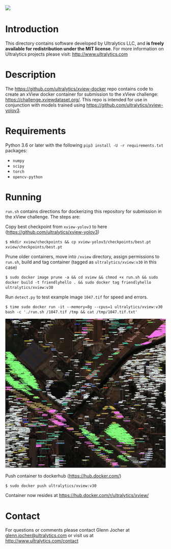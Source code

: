 <img src="https://storage.googleapis.com/ultralytics/UltralyticsLogoName1000×676.png" width="200">  

# Introduction

This directory contains software developed by Ultralytics LLC, and **is freely available for redistribution under the MIT license**. For more information on Ultralytics projects please visit:
http://www.ultralytics.com  

# Description

The https://github.com/ultralytics/xview-docker repo contains code to create an xView docker container for submission to the xView challenge: https://challenge.xviewdataset.org/. This repo is intended for use in conjunction with models trained using https://github.com/ultralytics/xview-yolov3.

# Requirements

Python 3.6 or later with the following `pip3 install -U -r requirements.txt` packages:

- `numpy`
- `scipy`
- `torch`
- `opencv-python`

# Running

`run.sh` contains directions for dockerizing this repository for submission in the xView challenge. The steps are:

Copy best checkpoint from `xview-yolov3` to here (https://github.com/ultralytics/xview-yolov3)
````
$ mkdir xview/checkpoints && cp xview-yolov3/checkpoints/best.pt xview/checkpoints/best.pt
````


Prune older containers, move into `/xview` directory, assign permissions to `run.sh`, build and tag container (tagged as `ultralytics/xview:v30` in this case)
````
$ sudo docker image prune -a && cd xview && chmod +x run.sh && sudo docker build -t friendlyhello . && sudo docker tag friendlyhello ultralytics/xview:v30
````


Run `detect.py` to test example image `1047.tif` for speed and errors.
````
$ time sudo docker run -it --memory=8g --cpus=1 ultralytics/xview:v30 bash -c './run.sh /1047.tif /tmp && cat /tmp/1047.tif.txt'
````
![Alt](https://github.com/ultralytics/xview/blob/master/output_img/1047.jpg "example")


Push container to dockerhub (https://hub.docker.com/)
```
$ sudo docker push ultralytics/xview:v30
```


Container now resides at https://hub.docker.com/r/ultralytics/xview/

# Contact

For questions or comments please contact Glenn Jocher at glenn.jocher@ultralytics.com or visit us at http://www.ultralytics.com/contact
